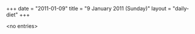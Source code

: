 +++
date = "2011-01-09"
title = "9 January 2011 (Sunday)"
layout = "daily-diet"
+++


\<no entries\>